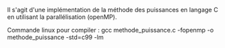 Il s'agit d'une implémentation de la méthode des puissances en langage C en utilisant la parallélisation (openMP).

Commande linux pour compiler : gcc methode_puissance.c -fopenmp -o methode_puissance -std=c99 -lm
